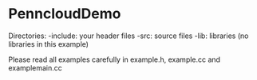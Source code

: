 # PenncloudDemo
Directories:
-include: your header files
-src: source files
-lib: libraries (no libraries in this example)

Please read all examples carefully in example.h, example.cc and examplemain.cc
